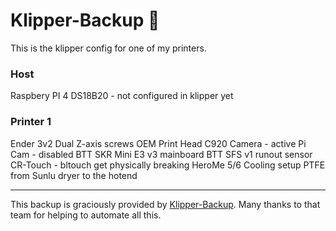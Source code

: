 # Klipper-Backup 💾 

This is the klipper config for one of my  printers.

### Host
Raspbery PI 4
DS18B20 - not configured in klipper yet

### Printer 1
Ender 3v2
Dual Z-axis screws
OEM Print Head
C920 Camera - active
Pi Cam - disabled
BTT SKR Mini E3 v3 mainboard
BTT SFS v1 runout sensor
CR-Touch - bltouch get physically breaking
HeroMe 5/6 Cooling setup
PTFE from Sunlu dryer to the hotend



-----
This backup is graciously provided by [Klipper-Backup](https://github.com/Staubgeborener/klipper-backup).
Many thanks to that team for helping to automate all this.

